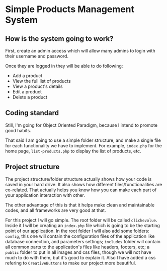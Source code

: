 
# Simple Products Management System

## How is the system going to work?

First, create an admin access which will allow many admins to login with their username and password.

Once they are logged in they will be able to do following:

* Add a product
* View the full list of products
* View a product's details
* Edit a product
* Delete a product


## Coding standard

Still, I'm going for Object Oriented Paradigm, because I intend to promote good habits. 

That said I am going to use a simple folder structure, and make a single file for each functionality we have to implement. For example, `index.php` for the home page, `list-products.php` to display the list of products, etc.


## Project structure

The project structure/folder structure actually shows how your code is saved in your hard drive. It also shows how different files/functionalities are co-related. That actually helps you know how you can make each part of your application interaction with other.

The other advantage of this is that it helps make clean and maintainable codes, and all frameworks are very good at that.

For this project I will go simple. The root folder will be called `clickevolue`. Inside it I will be creating an `index.php` file which is going to be the starting point of our application. In the root folder I will also add some folders: `config`, this one will contain the configuration files of the application like database connection, and parameters settings; `includes` folder will contain all common parts to the application's files like headers, footers, etc; a `public` folder to put in all images and css files, though we will not have much to do with them, but it's good to explain it. Also I have added a css refering to `CreativeButtons` to make our project more beautiful.

